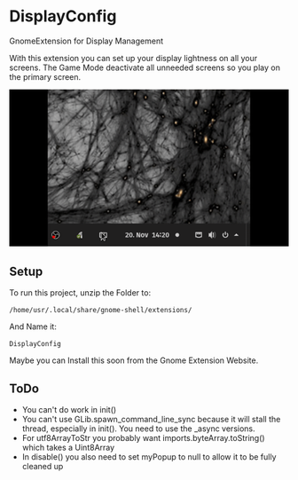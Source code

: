 # DisplayConfig
GnomeExtension for Display Management

With this extension you can set up your display lightness on all your screens. The Game Mode deactivate all unneeded screens so you play on the primary screen.

![](DisplayDimmDemo.gif)

## Setup
To run this project, unzip the Folder to:

    /home/usr/.local/share/gnome-shell/extensions/

And Name it:

    DisplayConfig

Maybe you can Install this soon from the Gnome Extension Website.

## ToDo
  - You can&#39;t do work in init()
  - You can&#39;t use GLib.spawn_command_line_sync because it will stall the thread, especially in init(). You need to use the _async versions.
  - For utf8ArrayToStr you probably want imports.byteArray.toString() which takes a Uint8Array
  - In disable() you also need to set myPopup to null to allow it to be fully cleaned up
